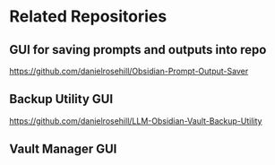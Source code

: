 # Related Repositories

## GUI for saving prompts and outputs into repo

https://github.com/danielrosehill/Obsidian-Prompt-Output-Saver

## Backup Utility GUI

https://github.com/danielrosehill/LLM-Obsidian-Vault-Backup-Utility

## Vault Manager GUI